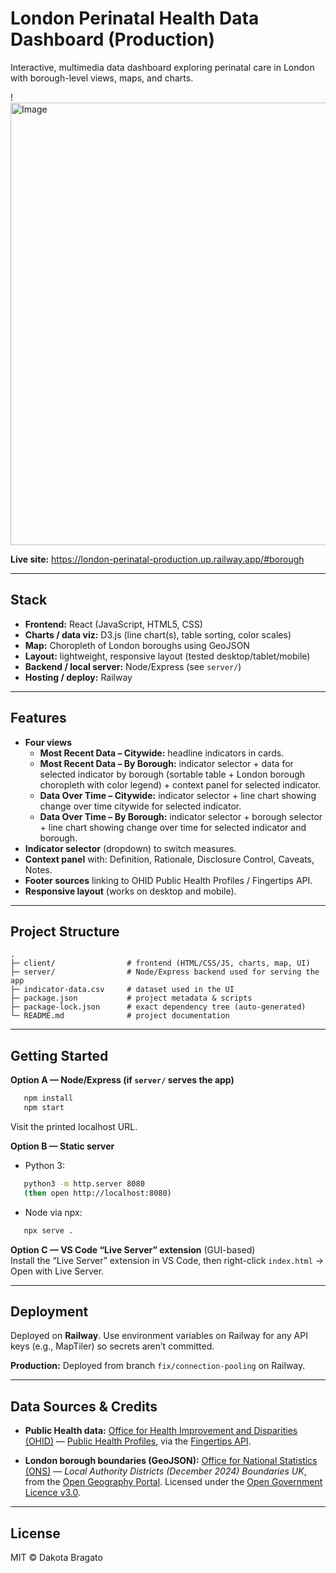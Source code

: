 # London Perinatal Health Data Dashboard (Production)

Interactive, multimedia data dashboard exploring perinatal care in London with borough-level views, maps, and charts.

!<img width="1287" height="708" alt="Image" src="https://github.com/user-attachments/assets/1de7d4fe-e373-4bd2-8a31-2e14b2436cf7" />


**Live site:** https://london-perinatal-production.up.railway.app/#borough

---

## Stack

- **Frontend:** React (JavaScript, HTML5, CSS)
- **Charts / data viz:** D3.js (line chart(s), table sorting, color scales)
- **Map:** Choropleth of London boroughs using GeoJSON
- **Layout:** lightweight, responsive layout (tested desktop/tablet/mobile)
- **Backend / local server:** Node/Express (see `server/`)
- **Hosting / deploy:** Railway  

---

## Features

- **Four views**
  - **Most Recent Data – Citywide:** headline indicators in cards.
  - **Most Recent Data – By Borough:** indicator selector + data for selected indicator by borough (sortable table + London borough choropleth with color legend) + context panel for selected indicator.
  - **Data Over Time – Citywide:** indicator selector + line chart showing change over time citywide for selected indicator.
  - **Data Over Time – By Borough:** indicator selector + borough selector + line chart showing change over time for selected indicator and borough.
- **Indicator selector** (dropdown) to switch measures.
- **Context panel** with: Definition, Rationale, Disclosure Control, Caveats, Notes.
- **Footer sources** linking to OHID Public Health Profiles / Fingertips API.
- **Responsive layout** (works on desktop and mobile).

---

## Project Structure
```
.
├─ client/                # frontend (HTML/CSS/JS, charts, map, UI)
├─ server/                # Node/Express backend used for serving the app
├─ indicator-data.csv     # dataset used in the UI
├─ package.json           # project metadata & scripts
├─ package-lock.json      # exact dependency tree (auto-generated)
└─ README.md              # project documentation
```

---

## Getting Started 

**Option A — Node/Express (if `server/` serves the app)**
```bash
   npm install
   npm start
```
   Visit the printed localhost URL.

**Option B — Static server**

- Python 3:
```bash
   python3 -m http.server 8080
   (then open http://localhost:8080)
```
- Node via npx:
```bash
   npx serve .
```

**Option C — VS Code “Live Server” extension** (GUI-based)  
Install the “Live Server” extension in VS Code, then right-click `index.html` → Open with Live Server.

---

## Deployment

Deployed on **Railway**. Use environment variables on Railway for any API keys (e.g., MapTiler) so secrets aren’t committed.

**Production:** Deployed from branch `fix/connection-pooling` on Railway.

---


## Data Sources & Credits

- **Public Health data:** [Office for Health Improvement and Disparities (OHID)](https://www.gov.uk/government/organisations/office-for-health-improvement-and-disparities) — [Public Health Profiles](https://fingertips.phe.org.uk/), via the [Fingertips API](https://fingertips.phe.org.uk/api).

- **London borough boundaries (GeoJSON):** [Office for National Statistics (ONS)](https://www.ons.gov.uk/) — *Local Authority Districts (December 2024) Boundaries UK*, from the [Open Geography Portal](https://geoportal.statistics.gov.uk/). Licensed under the [Open Government Licence v3.0](https://www.nationalarchives.gov.uk/doc/open-government-licence/version/3/).


---

## License

MIT © Dakota Bragato